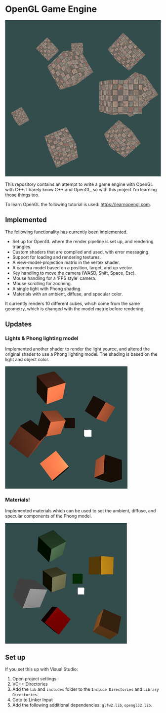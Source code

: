 # OpenGL Game Engine

![image](readme/image.png)

This repository contains an attempt to write a game engine with OpenGL with C++.
I barely know C++ and OpenGL, so with this project I'm learning those things too.

To learn OpenGL the following tutorial is used: https://learnopengl.com.

## Implemented

The following functionality has currently been implemented.

 * Set up for OpenGL where the render pipeline is set up, and rendering triangles.
 * Custom shaders that are compiled and used, with error messaging.
 * Support for loading and rendering textures.
 * A view-model-projection matrix in the vertex shader.
 * A camera model based on a position, target, and up vector.
 * Key handling to move the camera (WASD, Shift, Space, Esc).
 * Mouse handling for a 'FPS style' camera.
 * Mouse scrolling for zooming.
 * A single light with Phong shading.
 * Materials with an ambient, diffuse, and specular color.

It currently renders 10 different cubes, which come from the same geometry, which is changed with the model matrix before rendering.

## Updates
### Lights & Phong lighting model

Implemented another shader to render the light source, and altered the original shader to use a Phong lighting model. The shading is based on the light and object color.

![Phong lighting model](readme/image2.png)

### Materials!

Implemented materials which can be used to set the ambient, diffuse, and specular components of the Phong model.

![Materials](readme/image3.png)

## Set up

If you set this up with Visual Studio:
 
 1. Open project settings
 2. VC++ Directories
 3. Add the `lib` and `includes` folder to the `Include Directories` and `Library Directories`.
 4. Goto to Linker Input
 5. Add the following additional dependencies: `glfw2.lib`, `opengl32.lib`.